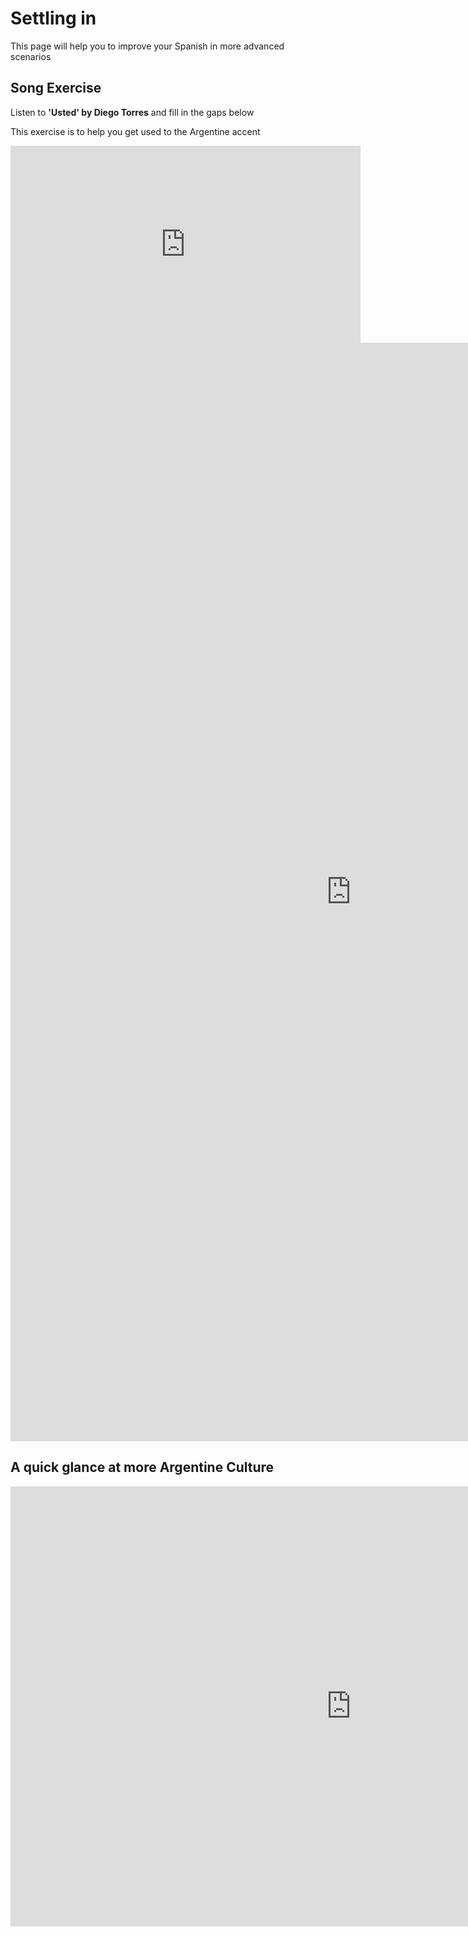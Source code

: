 <h1>Settling in</h1>
<p>This page will help you to improve your Spanish in more advanced scenarios</p>


<h2>Song Exercise</h2>
<p>Listen to <strong>'Usted' by Diego Torres</strong> and fill in the gaps below</p>

<p>This exercise is to help you get used to the Argentine accent</p>

<meta name="viewport" content="width=device-width, initial-scale=1">
<style>
iframe {
  display: block;
  margin-left: auto;
  margin-right: auto;
}
</style>

<iframe width="560" height="315" src="https://www.youtube.com/embed/qy0QY0KiqX8" title="YouTube video player" frameborder="0" allow="accelerometer; autoplay; clipboard-write; encrypted-media; gyroscope; picture-in-picture" allowfullscreen></iframe>


<iframe src="https://h5p.org/h5p/embed/1240793" width="1090" height="1758" frameborder="0" allowfullscreen="allowfullscreen" allow="geolocation *; microphone *; camera *; midi *; encrypted-media *" title="Usted by Diego Torres lyrics"></iframe><script src="https://h5p.org/sites/all/modules/h5p/library/js/h5p-resizer.js" charset="UTF-8"></script>


<h2>A quick glance at more Argentine Culture</h2>
<iframe src="https://h5p.org/h5p/embed/1240815" width="1090" height="704" frameborder="0" allowfullscreen="allowfullscreen" allow="geolocation *; microphone *; camera *; midi *; encrypted-media *" title="Local Words"></iframe><script src="https://h5p.org/sites/all/modules/h5p/library/js/h5p-resizer.js" charset="UTF-8"></script>
